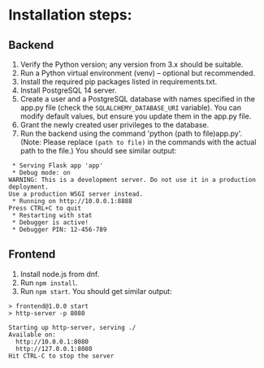 # Installation steps:

## Backend
1. Verify the Python version; any version from 3.x should be suitable.
2. Run a Python virtual environment (venv) – optional but recommended.
3. Install the required pip packages listed in requirements.txt.
4. Install PostgreSQL 14 server.
5. Create a user and a PostgreSQL database with names specified in the app.py file (check the `SQLALCHEMY_DATABASE_URI` variable). You can modify default values, but ensure you update them in the app.py file.
6. Grant the newly created user privileges to the database.
7. Run the backend using the command 'python (path to file)app.py'. (Note: Please replace `(path to file)` in the commands with the actual path to the file.) You should see similar output:

```
 * Serving Flask app 'app'
 * Debug mode: on
WARNING: This is a development server. Do not use it in a production deployment. 
Use a production WSGI server instead.
 * Running on http://10.0.0.1:8888
Press CTRL+C to quit
 * Restarting with stat
 * Debugger is active!
 * Debugger PIN: 12-456-789
```
## Frontend
1. Install node.js from dnf.
2. Run `npm install`.
3. Run `npm start`. You should get similar output:
```
> frontend@1.0.0 start
> http-server -p 8080

Starting up http-server, serving ./
Available on:
  http://10.0.0.1:8080
  http://127.0.0.1:8080
Hit CTRL-C to stop the server
```
